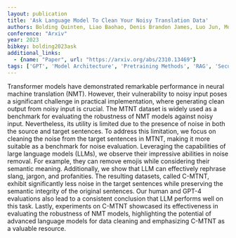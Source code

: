 ```yaml
---
layout: publication
title: 'Ask Language Model To Clean Your Noisy Translation Data'
authors: Bolding Quinten, Liao Baohao, Denis Brandon James, Luo Jun, Monz Christof
conference: "Arxiv"
year: 2023
bibkey: bolding2023ask
additional_links:
  - {name: "Paper", url: "https://arxiv.org/abs/2310.13469"}
tags: ['GPT', 'Model Architecture', 'Pretraining Methods', 'RAG', 'Security', 'Transformer']
---
```

Transformer models have demonstrated remarkable performance in neural machine
translation (NMT). However, their vulnerability to noisy input poses a
significant challenge in practical implementation, where generating clean
output from noisy input is crucial. The MTNT dataset is widely used as a
benchmark for evaluating the robustness of NMT models against noisy input.
Nevertheless, its utility is limited due to the presence of noise in both the
source and target sentences. To address this limitation, we focus on cleaning
the noise from the target sentences in MTNT, making it more suitable as a
benchmark for noise evaluation. Leveraging the capabilities of large language
models (LLMs), we observe their impressive abilities in noise removal. For
example, they can remove emojis while considering their semantic meaning.
Additionally, we show that LLM can effectively rephrase slang, jargon, and
profanities. The resulting datasets, called C-MTNT, exhibit significantly less
noise in the target sentences while preserving the semantic integrity of the
original sentences. Our human and GPT-4 evaluations also lead to a consistent
conclusion that LLM performs well on this task. Lastly, experiments on C-MTNT
showcased its effectiveness in evaluating the robustness of NMT models,
highlighting the potential of advanced language models for data cleaning and
emphasizing C-MTNT as a valuable resource.
